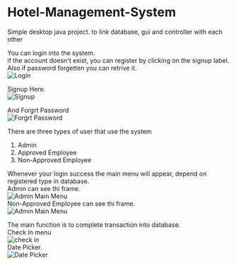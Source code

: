 # Hotel-Management-System
Simple desktop  java project. to link database, gui and controller with each other

<p>
<div>You can login into the system.</div>
<div>if the account doesn't exist, you can register by clicking on the signup label.</div>
<div>Also if password forgetten you can retrive it.<div>
<img src="https://github.com/MOo207/Simple-Hotel-Management-System/blob/master/Screenshots/1-Login.png" alt="Login" style="max-width:100%;">
</p>
<div></div>
<p>
<div>Signup Here.</div>
<img src="https://github.com/MOo207/Simple-Hotel-Management-System/blob/master/Screenshots/2-Signup.png" alt="Signup" style="max-width:100%;">
</p>

<div></div>
<p>
<div>And Forgrt Password</div>
<img src="https://github.com/MOo207/Simple-Hotel-Management-System/blob/master/Screenshots/3-Forget%20password.png" alt="Forgrt Password" style="max-width:100%;">
</p>

<div></div>
<p>
<div>There are three types of user that use the system</div>
<ol>
<li>Admin</li>
<li>Approved Employee</li>
<li>Non-Approved Employee</li>
</ol>
<div>Whenever your login success the main menu will appear, depend on registered type in database.</div>
<div>Admin can see thi frame.</div>
<img src="https://github.com/MOo207/Simple-Hotel-Management-System/blob/master/Screenshots/4-Approved%20Agent%20Menu.png" alt="Admin Main Menu" style="max-width:100%;">
<div>Non-Approved Employee can see thi frame.</div>
<img src="https://github.com/MOo207/Simple-Hotel-Management-System/blob/master/Screenshots/4-Non-Approved%20Agent%20Menu.png" alt="Admin Main Menu" style="max-width:100%;">
</p>

<div></div>

<p>
<div>The main function is to complete transaction into database.</div>
<div>Check In menu</div>
<img src="https://github.com/MOo207/Simple-Hotel-Management-System/blob/master/Screenshots/7-Check%20in.png" alt="check in" style="max-width:100%;">
<div>Date Picker.</div>
<img src="https://github.com/MOo207/Simple-Hotel-Management-System/blob/master/Screenshots/7-External%20DatePicker.png" alt="Date Picker" style="max-width:100%;">
</p>

